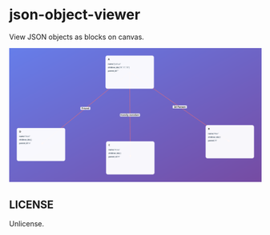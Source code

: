 # json-object-viewer
View JSON objects as blocks on canvas. 

<img src="imgs/img.svg" width="720">

## LICENSE
Unlicense.
